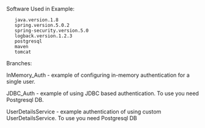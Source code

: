 Software Used in Example:

       java.version.1.8
       spring.version.5.0.2
       spring-security.version.5.0
       logback.version.1.2.3
       postgresql
       maven
       tomcat

Branches:

InMemory_Auth - example of configuring in-memory authentication for a single user.

JDBC_Auth - example of using JDBC based authentication. To use you need Postgresql DB.

UserDetailsService - example authentication of using custom UserDetailsService. To use you need Postgresql DB  

